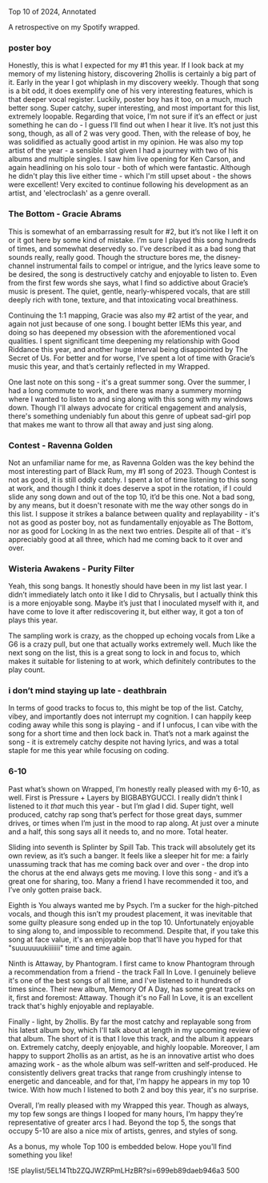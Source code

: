 Top 10 of 2024, Annotated

A retrospective on my Spotify wrapped.
### poster boy

Honestly, this is what I expected for my #1 this year. If I look back at my memory of my listening history, discovering 2hollis is certainly a big part of it. Early in the year I got whiplash in my discovery weekly. Though that song is a bit odd, it does exemplify one of his very interesting features, which is that deeper vocal register. Luckily, poster boy has it too, on a much, much better song. Super catchy, super interesting, and most important for this list, extremely loopable. Regarding that voice, I’m not sure if it’s an effect or just something he can do - I guess I’ll find out when I hear it live. It’s not just this song, though, as all of 2 was very good. Then, with the release of boy, he was solidified as actually good artist in my opinion. He was also my top artist of the year - a sensible slot given I had a journey with two of his albums and multiple singles. I saw him live opening for Ken Carson, and again headlining on his solo tour - both of which were fantastic. Although he didn't play this live either time - which I'm still upset about - the shows were excellent! Very excited to continue following his development as an artist, and 'electroclash' as a genre overall.

### The Bottom - Gracie Abrams

This is somewhat of an embarrassing result for #2, but it’s not like I left it on or it got here by some kind of mistake. I’m sure I played this song hundreds of times, and somewhat deservedly so. I’ve described it as a bad song that sounds really, really good. Though the structure bores me, the disney-channel instrumental fails to compel or intrigue, and the lyrics leave some to be desired, the song is destructively catchy and enjoyable to listen to. Even from the first few words she says, what I find so addictive about Gracie’s music is present. The quiet, gentle, nearly-whispered vocals, that are still deeply rich with tone, texture, and that intoxicating vocal breathiness. 

Continuing the 1:1 mapping, Gracie was also my #2 artist of the year, and again not just because of one song. I bought better IEMs this year, and doing so has deepened my obsession with the aforementioned vocal qualities. I spent significant time deepening my relationship with Good Riddance this year, and another huge interval being disappointed by The Secret of Us. For better and for worse, I’ve spent a lot of time with Gracie’s music this year, and that’s certainly reflected in my Wrapped.

One last note on this song - it's a great summer song. Over the summer, I had a long commute to work, and there was many a summery morning where I wanted to listen to and sing along with this song with my windows down. Though I'll always advocate for critical engagement and analysis, there's something undeniably fun about this genre of upbeat sad-girl pop that makes me want to throw all that away and just sing along.

### Contest - Ravenna Golden
Not an unfamiliar name for me, as Ravenna Golden was the key behind the most interesting part of Black Rum, my #1 song of 2023. Though Contest is not as good, it is still oddly catchy. I spent a lot of time listening to this song at work, and though I think it does deserve a spot in the rotation, if I could slide any song down and out of the top 10, it’d be this one. Not a bad song, by any means, but it doesn't resonate with me the way other songs do in this list. I suppose it strikes a balance between quality and replayability - it's not as good as poster boy, not as fundamentally enjoyable as The Bottom, nor as good for Locking In as the next two entries. Despite all of that - it's appreciably good at all three, which had me coming back to it over and over.

### Wisteria Awakens - Purity Filter
Yeah, this song bangs. It honestly should have been in my list last year. I didn’t immediately latch onto it like I did to Chrysalis, but I actually think this is a more enjoyable song. Maybe it’s just that I inoculated myself with it, and have come to love it after rediscovering it, but either way, it got a ton of plays this year. 

The sampling work is crazy, as the chopped up echoing vocals from Like a G6 is a crazy pull, but one that actually works extremely well. Much like the next song on the list, this is a great song to lock in and focus to, which makes it suitable for listening to at work, which definitely contributes to the play count. 

### i don’t mind staying up late - deathbrain

In terms of good tracks to focus to, this might be top of the list. Catchy, vibey, and importantly does not interrupt my cognition. I can happily keep coding away while this song is playing - and if I unfocus, I can vibe with the song for a short time and then lock back in. That’s not a mark against the song - it is extremely catchy despite not having lyrics, and was a total staple for me this year while focusing on coding.

### 6-10

Past what’s shown on Wrapped, I’m honestly really pleased with my 6-10, as well. First is Pressure + Layers by BIGBABYGUCCI. I really didn’t think I listened to it *that* much this year - but I’m glad I did. Super tight, well produced, catchy rap song that’s perfect for those great days, summer drives, or times when I’m just in the mood to rap along. At just over a minute and a half, this song says all it needs to, and no more. Total heater.

Sliding into seventh is Splinter by Spill Tab. This track will absolutely get its own review, as it’s such a banger. It feels like a sleeper hit for me: a fairly unassuming track that has me coming back over and over - the drop into the chorus at the end always gets me moving. I love this song - and it’s a great one for sharing, too. Many a friend I have recommended it too, and I’ve only gotten praise back.

Eighth is You always wanted me by Psych. I’m a sucker for the high-pitched vocals, and though this isn’t my proudest placement, it was inevitable that some guilty pleasure song ended up in the top 10. Unfortunately enjoyable to sing along to, and impossible to recommend. Despite that, if you take this song at face value, it's an enjoyable bop that'll have you hyped for that "suuuuuuukiiiiiii" time and time again.

Ninth is Attaway, by Phantogram. I first came to know Phantogram through a recommendation from a friend - the track Fall In Love. I genuinely believe it's one of the best songs of all time, and I've listened to it hundreds of times since. Their new album, Memory Of A Day, has some great tracks on it, first and foremost: Attaway. Though it's no Fall In Love, it is an excellent track that's highly enjoyable and replayable.

Finally - light, by 2hollis. By far the most catchy and replayable song from his latest album boy, which I'll talk about at length in my upcoming review of that album. The short of it is that I love this track, and the album it appears on. Extremely catchy, deeply enjoyable, and highly loopable. Moreover, I am happy to support 2hollis as an artist, as he is an innovative artist who does amazing work - as the whole album was self-written and self-produced. He consistently delivers great tracks that range from crushingly intense to energetic and danceable, and for that, I'm happy he appears in my top 10 twice. With how much I listened to both 2 and boy this year, it's no surprise.

Overall, I’m really pleased with my Wrapped this year. Though as always, my top few songs are things I looped for many hours, I’m happy they’re representative of greater arcs I had. Beyond the top 5, the songs that occupy 5-10 are also a nice mix of artists, genres, and styles of song.

As a bonus, my whole Top 100 is embedded below. Hope you'll find something you like!

!SE playlist/5EL14Ttb2ZQJWZRPmLHzBR?si=699eb89daeb946a3 500